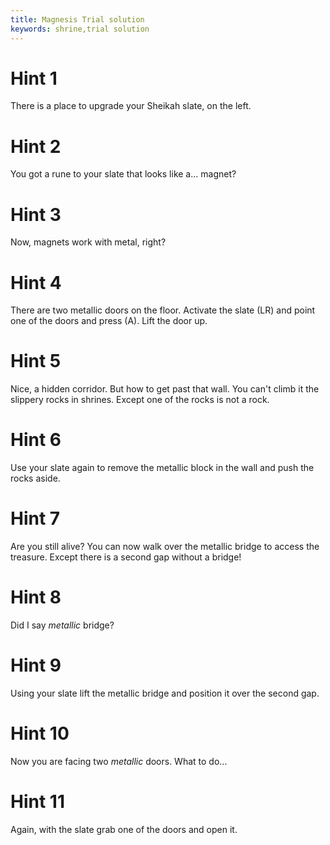 ```yaml
---
title: Magnesis Trial solution
keywords: shrine,trial solution
---
```


# Hint 1
There is a place to upgrade your Sheikah slate, on the left.

# Hint 2
You got a rune to your slate that looks like a... magnet?

# Hint 3
Now, magnets work with metal, right?

# Hint 4
There are two metallic doors on the floor. Activate the slate (LR) and point one of the doors and press (A).
Lift the door up.

# Hint 5
Nice, a hidden corridor.
But how to get past that wall. You can't climb it the slippery rocks in shrines. Except one of the rocks is not a rock.

# Hint 6
Use your slate again to remove the metallic block in the wall and push the rocks aside.

# Hint 7
Are you still alive?
You can now walk over the metallic bridge to access the treasure. Except there is a second gap without a bridge!

# Hint 8
Did I say _metallic_ bridge?

# Hint 9
Using your slate lift the metallic bridge and position it over the second gap.

# Hint 10
Now you are facing two _metallic_ doors. What to do...

# Hint 11
Again, with the slate grab one of the doors and open it.
